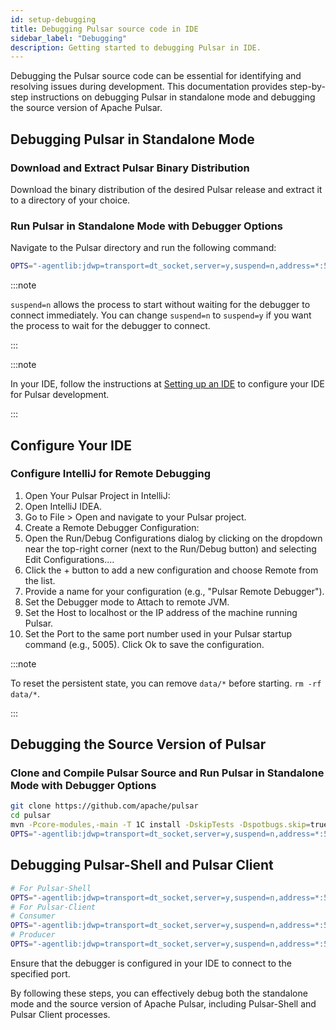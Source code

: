 ```yaml
---
id: setup-debugging
title: Debugging Pulsar source code in IDE
sidebar_label: "Debugging"
description: Getting started to debugging Pulsar in IDE.
---
```


Debugging the Pulsar source code can be essential for identifying and resolving issues during development. This documentation provides step-by-step instructions on debugging Pulsar in standalone mode and debugging the source version of Apache Pulsar.

## Debugging Pulsar in Standalone Mode 

### Download and Extract Pulsar Binary Distribution

Download the binary distribution of the desired Pulsar release and extract it to a directory of your choice.

### Run Pulsar in Standalone Mode with Debugger Options

Navigate to the Pulsar directory and run the following command:
   
```bash
OPTS="-agentlib:jdwp=transport=dt_socket,server=y,suspend=n,address=*:5005" ./bin/pulsar standalone -nss -nfw
```

:::note

`suspend=n` allows the process to start without waiting for the debugger to connect immediately.
You can change `suspend=n` to `suspend=y` if you want the process to wait for the debugger to connect.

:::

:::note

In your IDE, follow the instructions at [Setting up an IDE](https://pulsar.apache.org/contribute/setup-ide/)
to configure your IDE for Pulsar development.

:::

## Configure Your IDE

### Configure IntelliJ for Remote Debugging
    
1. Open Your Pulsar Project in IntelliJ: 
2. Open IntelliJ IDEA.
3. Go to File > Open and navigate to your Pulsar project.
4. Create a Remote Debugger Configuration:
5. Open the Run/Debug Configurations dialog by clicking on the dropdown near the top-right corner (next to the Run/Debug button) and 
selecting Edit Configurations....
6. Click the + button to add a new configuration and choose Remote from the list.
7. Provide a name for your configuration (e.g., "Pulsar Remote Debugger"). 
8. Set the Debugger mode to Attach to remote JVM.
9. Set the Host to localhost or the IP address of the machine running Pulsar.
10. Set the Port to the same port number used in your Pulsar startup command (e.g., 5005). Click Ok to save the configuration.


:::note

To reset the persistent state, you can remove `data/*` before starting. `rm -rf data/*`.

:::

## Debugging the Source Version of Pulsar

### Clone and Compile Pulsar Source and Run Pulsar in Standalone Mode with Debugger Options


```bash
git clone https://github.com/apache/pulsar
cd pulsar
mvn -Pcore-modules,-main -T 1C install -DskipTests -Dspotbugs.skip=true
OPTS="-agentlib:jdwp=transport=dt_socket,server=y,suspend=n,address=*:5005" ./bin/pulsar standalone -nss -nfw
```

## Debugging Pulsar-Shell and Pulsar Client 

```bash
# For Pulsar-Shell
OPTS="-agentlib:jdwp=transport=dt_socket,server=y,suspend=n,address=*:5005" ./bin/pulsar-shell
# For Pulsar-Client
# Consumer
OPTS="-agentlib:jdwp=transport=dt_socket,server=y,suspend=n,address=*:5005" ./bin/pulsar-client consume -s sub apache/pulsar/test-topic -n 0  
# Producer
OPTS="-agentlib:jdwp=transport=dt_socket,server=y,suspend=n,address=*:5005" ./bin/pulsar-client produce apache/pulsar/test-topic  -m "---------hello apache pulsar-------" -n 10
```
Ensure that the debugger is configured in your IDE to connect to the specified port.

By following these steps, you can effectively debug both the standalone mode and the source version of Apache Pulsar, including Pulsar-Shell and Pulsar Client processes.





